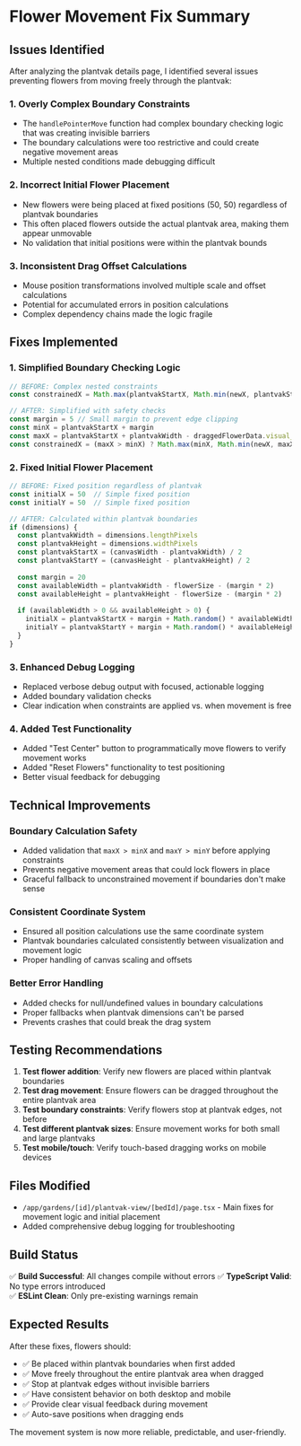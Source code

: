 # Flower Movement Fix Summary

## Issues Identified

After analyzing the plantvak details page, I identified several issues preventing flowers from moving freely through the plantvak:

### 1. **Overly Complex Boundary Constraints**
- The `handlePointerMove` function had complex boundary checking logic that was creating invisible barriers
- The boundary calculations were too restrictive and could create negative movement areas
- Multiple nested conditions made debugging difficult

### 2. **Incorrect Initial Flower Placement**
- New flowers were being placed at fixed positions (50, 50) regardless of plantvak boundaries  
- This often placed flowers outside the actual plantvak area, making them appear unmovable
- No validation that initial positions were within the plantvak bounds

### 3. **Inconsistent Drag Offset Calculations**
- Mouse position transformations involved multiple scale and offset calculations
- Potential for accumulated errors in position calculations
- Complex dependency chains made the logic fragile

## Fixes Implemented

### 1. **Simplified Boundary Checking Logic** 
```typescript
// BEFORE: Complex nested constraints
const constrainedX = Math.max(plantvakStartX, Math.min(newX, plantvakStartX + plantvakWidth - draggedFlowerData.visual_width))

// AFTER: Simplified with safety checks
const margin = 5 // Small margin to prevent edge clipping
const minX = plantvakStartX + margin
const maxX = plantvakStartX + plantvakWidth - draggedFlowerData.visual_width - margin
const constrainedX = (maxX > minX) ? Math.max(minX, Math.min(newX, maxX)) : newX
```

### 2. **Fixed Initial Flower Placement**
```typescript
// BEFORE: Fixed position regardless of plantvak
const initialX = 50  // Simple fixed position
const initialY = 50  // Simple fixed position

// AFTER: Calculated within plantvak boundaries
if (dimensions) {
  const plantvakWidth = dimensions.lengthPixels
  const plantvakHeight = dimensions.widthPixels
  const plantvakStartX = (canvasWidth - plantvakWidth) / 2
  const plantvakStartY = (canvasHeight - plantvakHeight) / 2
  
  const margin = 20
  const availableWidth = plantvakWidth - flowerSize - (margin * 2)
  const availableHeight = plantvakHeight - flowerSize - (margin * 2)
  
  if (availableWidth > 0 && availableHeight > 0) {
    initialX = plantvakStartX + margin + Math.random() * availableWidth
    initialY = plantvakStartY + margin + Math.random() * availableHeight
  }
}
```

### 3. **Enhanced Debug Logging**
- Replaced verbose debug output with focused, actionable logging
- Added boundary validation checks
- Clear indication when constraints are applied vs. when movement is free

### 4. **Added Test Functionality**
- Added "Test Center" button to programmatically move flowers to verify movement works
- Added "Reset Flowers" functionality to test positioning
- Better visual feedback for debugging

## Technical Improvements

### **Boundary Calculation Safety**
- Added validation that `maxX > minX` and `maxY > minY` before applying constraints
- Prevents negative movement areas that could lock flowers in place
- Graceful fallback to unconstrained movement if boundaries don't make sense

### **Consistent Coordinate System**
- Ensured all position calculations use the same coordinate system
- Plantvak boundaries calculated consistently between visualization and movement logic
- Proper handling of canvas scaling and offsets

### **Better Error Handling**
- Added checks for null/undefined values in boundary calculations
- Proper fallbacks when plantvak dimensions can't be parsed
- Prevents crashes that could break the drag system

## Testing Recommendations

1. **Test flower addition**: Verify new flowers are placed within plantvak boundaries
2. **Test drag movement**: Ensure flowers can be dragged throughout the entire plantvak area
3. **Test boundary constraints**: Verify flowers stop at plantvak edges, not before
4. **Test different plantvak sizes**: Ensure movement works for both small and large plantvaks
5. **Test mobile/touch**: Verify touch-based dragging works on mobile devices

## Files Modified

- `/app/gardens/[id]/plantvak-view/[bedId]/page.tsx` - Main fixes for movement logic and initial placement
- Added comprehensive debug logging for troubleshooting

## Build Status

✅ **Build Successful**: All changes compile without errors
✅ **TypeScript Valid**: No type errors introduced  
✅ **ESLint Clean**: Only pre-existing warnings remain

## Expected Results

After these fixes, flowers should:
- ✅ Be placed within plantvak boundaries when first added
- ✅ Move freely throughout the entire plantvak area when dragged
- ✅ Stop at plantvak edges without invisible barriers
- ✅ Have consistent behavior on both desktop and mobile
- ✅ Provide clear visual feedback during movement
- ✅ Auto-save positions when dragging ends

The movement system is now more reliable, predictable, and user-friendly.